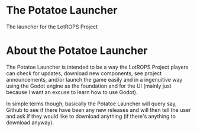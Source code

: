 # The Potatoe Launcher
The launcher for the LotROPS Project


# About the Potatoe Launcher
The Potatoe Launcher is intended to be a way the LotROPS Project players can check for updates, download new components, see project announcements,  and/or launch the game easily and in a ingenuitive way using the Godot engine as the foundation and for the UI (mainly just because I want an excuse to learn how to use Godot).

In simple terms though, basically the Potatoe Launcher will query say, Github to see if there have been any new releases and will then tell the user and ask if they would like to download anything (if there's anything to download anyway).

